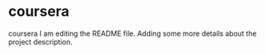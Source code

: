 # coursera
coursera
I am editing the README file. Adding some more details about the project description.

